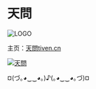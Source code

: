 # 天問

![LOGO](https://tiven.cn/logo.png)

主页：[天問tiven.cn](https://tiven.cn "tiven")

[![天問](https://tiven.cn/assets/img/img-home.jpg "tiven")](https://tiven.cn)

¤(づ｡◕‿‿◕｡)♪(｡◕‿‿◕｡づ)¤

